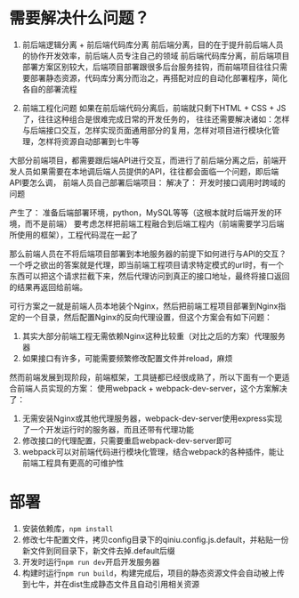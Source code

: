 # 需要解决什么问题？

1. 前后端逻辑分离 + 前后端代码库分离
前后端分离，目的在于提升前后端人员的协作开发效率，前后端人员专注自己的领域
前后端代码库分离，前后端项目部署方案区别较大，后端项目部署跟很多后台服务挂钩，而前端项目往往只需要部署静态资源，代码库分离分而治之，再搭配对应的自动化部署程序，简化各自的部署流程

2. 前端工程化问题
如果在前后端代码分离后，前端就只剩下HTML + CSS + JS了，往往这种组合是很难完成日常的开发任务的，
往往还需要解决诸如：怎样与后端接口交互，怎样实现页面通用部分的复用，怎样对项目进行模块化管理，怎样将资源自动部署到七牛等


大部分前端项目，都需要跟后端API进行交互，而进行了前后端分离之后，前端开发人员如果需要在本地调后端人员提供的API，往往都会面临一个问题，即后端API要怎么调，
前端人员自己部署后端项目：
解决了：
开发时接口调用时跨域的问题

产生了：
准备后端部署环境，python，MySQL等等（这根本就时后端开发的环境，而不是前端）
要考虑怎样把前端工程融合到后端工程内（前端需要学习后端所使用的框架），工程代码混在一起了

那么前端人员在不将后端项目部署到本地服务器的前提下如何进行与API的交互？
一个呼之欲出的答案就是代理，即当前端工程项目请求特定模式的url时，有一个东西可以把这个请求拦截下来，然后代理访问到真正的接口地址，最终将接口返回的结果再返回给前端。

可行方案之一就是前端人员本地装个Nginx，然后把前端工程项目部署到Nginx指定的一个目录，然后配置Nginx的反向代理设置，但这个方案会有如下问题：
1. 其实大部分前端工程无需依赖Nginx这种比较重（对比之后的方案）代理服务器
2. 如果接口有许多，可能需要频繁修改配置文件并reload，麻烦

然而前端发展到现阶段，前端框架，工具链都已经很成熟了，所以下面有一个更适合前端人员实现的方案：
使用webpack + webpack-dev-server，这个方案解决了：
1. 无需安装Nginx或其他代理服务器，webpack-dev-server使用express实现了一个开发运行时的服务器，而且还带有代理功能
2. 修改接口的代理配置，只需要重启webpack-dev-server即可
3. webpack可以对前端代码进行模块化管理，结合webpack的各种插件，能让前端工程具有更高的可维护性

# 部署
1. 安装依赖库，`npm install`
2. 修改七牛配置文件，拷贝config目录下的qiniu.config.js.default，并粘贴一份新文件到同目录下，新文件去掉.default后缀
3. 开发时运行`npm run dev`开启开发服务器
4. 构建时运行`npm run build`，构建完成后，项目的静态资源文件会自动被上传到七牛，并在dist生成静态文件且自动引用相关资源
